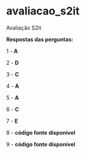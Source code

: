 # avaliacao_s2it
Avaliação S2it

**Respostas das perguntas:**

1 - **A**

2 - **D**

3 - **C**

4 - **A**

5 - **A**

6 - **C**

7 - **E**

8 - **código fonte disponível**

9 - **código fonte disponível**